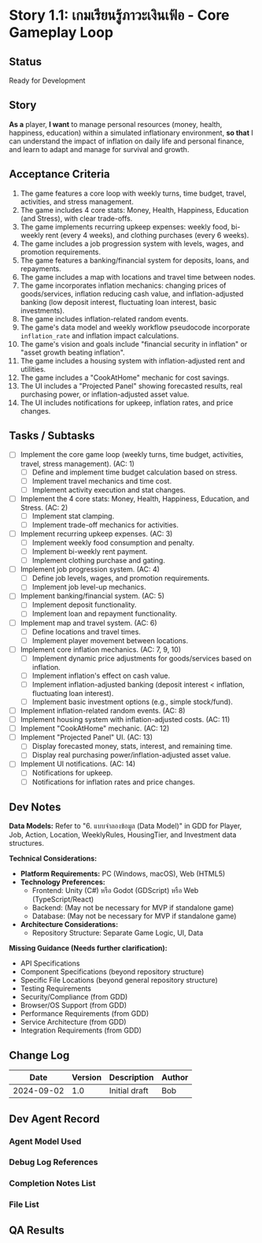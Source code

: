 # Story 1.1: เกมเรียนรู้ภาวะเงินเฟ้อ - Core Gameplay Loop

## Status
Ready for Development

## Story
**As a** player,
**I want** to manage personal resources (money, health, happiness, education) within a simulated inflationary environment,
**so that** I can understand the impact of inflation on daily life and personal finance, and learn to adapt and manage for survival and growth.

## Acceptance Criteria
1.  The game features a core loop with weekly turns, time budget, travel, activities, and stress management.
2.  The game includes 4 core stats: Money, Health, Happiness, Education (and Stress), with clear trade-offs.
3.  The game implements recurring upkeep expenses: weekly food, bi-weekly rent (every 4 weeks), and clothing purchases (every 6 weeks).
4.  The game includes a job progression system with levels, wages, and promotion requirements.
5.  The game features a banking/financial system for deposits, loans, and repayments.
6.  The game includes a map with locations and travel time between nodes.
7.  The game incorporates inflation mechanics: changing prices of goods/services, inflation reducing cash value, and inflation-adjusted banking (low deposit interest, fluctuating loan interest, basic investments).
8.  The game includes inflation-related random events.
9.  The game's data model and weekly workflow pseudocode incorporate `inflation_rate` and inflation impact calculations.
10. The game's vision and goals include "financial security in inflation" or "asset growth beating inflation".
11. The game includes a housing system with inflation-adjusted rent and utilities.
12. The game includes a "CookAtHome" mechanic for cost savings.
13. The UI includes a "Projected Panel" showing forecasted results, real purchasing power, or inflation-adjusted asset value.
14. The UI includes notifications for upkeep, inflation rates, and price changes.

## Tasks / Subtasks
- [ ] Implement the core game loop (weekly turns, time budget, activities, travel, stress management). (AC: 1)
  - [ ] Define and implement time budget calculation based on stress.
  - [ ] Implement travel mechanics and time cost.
  - [ ] Implement activity execution and stat changes.
- [ ] Implement the 4 core stats: Money, Health, Happiness, Education, and Stress. (AC: 2)
  - [ ] Implement stat clamping.
  - [ ] Implement trade-off mechanics for activities.
- [ ] Implement recurring upkeep expenses. (AC: 3)
  - [ ] Implement weekly food consumption and penalty.
  - [ ] Implement bi-weekly rent payment.
  - [ ] Implement clothing purchase and gating.
- [ ] Implement job progression system. (AC: 4)
  - [ ] Define job levels, wages, and promotion requirements.
  - [ ] Implement job level-up mechanics.
- [ ] Implement banking/financial system. (AC: 5)
  - [ ] Implement deposit functionality.
  - [ ] Implement loan and repayment functionality.
- [ ] Implement map and travel system. (AC: 6)
  - [ ] Define locations and travel times.
  - [ ] Implement player movement between locations.
- [ ] Implement core inflation mechanics. (AC: 7, 9, 10)
  - [ ] Implement dynamic price adjustments for goods/services based on inflation.
  - [ ] Implement inflation's effect on cash value.
  - [ ] Implement inflation-adjusted banking (deposit interest < inflation, fluctuating loan interest).
  - [ ] Implement basic investment options (e.g., simple stock/fund).
- [ ] Implement inflation-related random events. (AC: 8)
- [ ] Implement housing system with inflation-adjusted costs. (AC: 11)
- [ ] Implement "CookAtHome" mechanic. (AC: 12)
- [ ] Implement "Projected Panel" UI. (AC: 13)
  - [ ] Display forecasted money, stats, interest, and remaining time.
  - [ ] Display real purchasing power/inflation-adjusted asset value.
- [ ] Implement UI notifications. (AC: 14)
  - [ ] Notifications for upkeep.
  - [ ] Notifications for inflation rates and price changes.

## Dev Notes
**Data Models:**
Refer to "6. แบบจำลองข้อมูล (Data Model)" in GDD for Player, Job, Action, Location, WeeklyRules, HousingTier, and Investment data structures.

**Technical Considerations:**
- **Platform Requirements:** PC (Windows, macOS), Web (HTML5)
- **Technology Preferences:**
    - Frontend: Unity (C#) หรือ Godot (GDScript) หรือ Web (TypeScript/React)
    - Backend: (May not be necessary for MVP if standalone game)
    - Database: (May not be necessary for MVP if standalone game)
- **Architecture Considerations:**
    - Repository Structure: Separate Game Logic, UI, Data

**Missing Guidance (Needs further clarification):**
- API Specifications
- Component Specifications (beyond repository structure)
- Specific File Locations (beyond general repository structure)
- Testing Requirements
- Security/Compliance (from GDD)
- Browser/OS Support (from GDD)
- Performance Requirements (from GDD)
- Service Architecture (from GDD)
- Integration Requirements (from GDD)


## Change Log
| Date       | Version | Description        | Author |
|------------|---------|--------------------|--------|
| 2024-09-02 | 1.0     | Initial draft      | Bob    |

## Dev Agent Record
### Agent Model Used
### Debug Log References
### Completion Notes List
### File List

## QA Results
